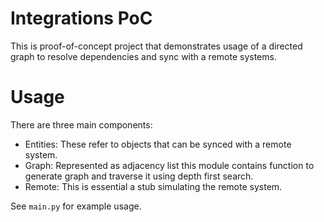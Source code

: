 # Integrations PoC

This is proof-of-concept project that demonstrates usage of a directed graph to
resolve dependencies and sync with a remote systems.

# Usage

There are three main components:

- Entities: These refer to objects that can be synced with a remote system.
- Graph: Represented as adjacency list this module contains function to generate
  graph and traverse it using depth first search.
- Remote: This is essential a stub simulating the remote system.

See `main.py` for example usage.
